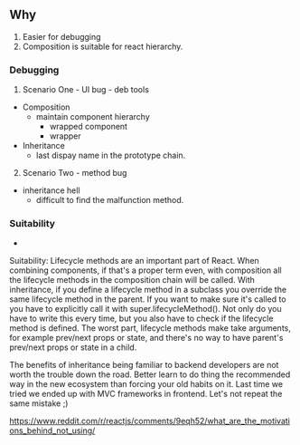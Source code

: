 ## Why
1. Easier for debugging
2. Composition is suitable for react hierarchy.

### Debugging
1. Scenario One - UI bug  - deb tools
  * Composition
    * maintain component hierarchy
      * wrapped component
      * wrapper
  * Inheritance
    * last dispay name in the prototype chain.

2. Scenario Two - method bug
  * inheritance hell
    * difficult to find the malfunction method.



### Suitability
* 


Suitability: Lifecycle methods are an important part of React. When combining components, if that's a proper term even, with composition all the lifecycle methods in the composition chain will be called. With inheritance, if you define a lifecycle method in a subclass you override the same lifecycle method in the parent. If you want to make sure it's called to you have to explicitly call it with super.lifecycleMethod(). Not only do you have to write this every time, but you also have to check if the lifecycle method is defined. The worst part, lifecycle methods make take arguments, for example prev/next props or state, and there's no way to have parent's prev/next props or state in a child.



The benefits of inheritance being familiar to backend developers are not worth the trouble down the road. Better learn to do thing the recommended way in the new ecosystem than forcing your old habits on it. Last time we tried we ended up with MVC frameworks in frontend. Let's not repeat the same mistake ;)



https://www.reddit.com/r/reactjs/comments/9eqh52/what_are_the_motivations_behind_not_using/
